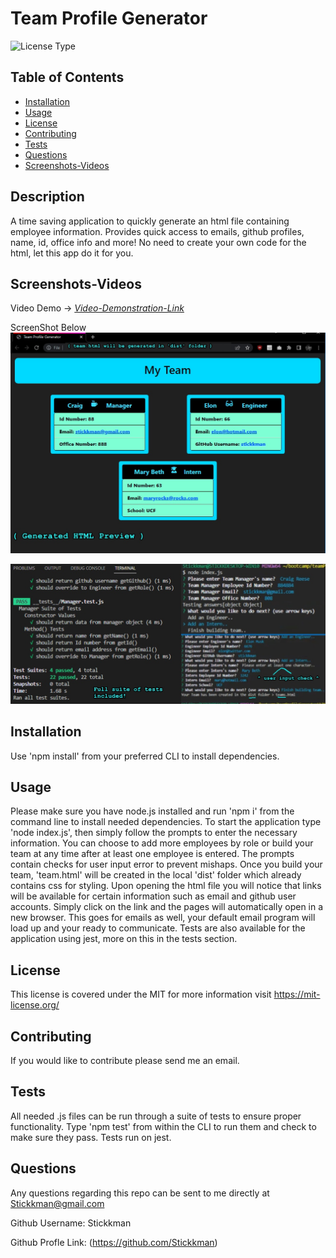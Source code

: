 # Team Profile Generator

![License Type](https://shields.io/badge/license-MIT-blue)
## Table of Contents
* [Installation](#installation)
* [Usage](#usage)
* [License](#license)
* [Contributing](#contributing)
* [Tests](#tests)
* [Questions](#questions)
* [Screenshots-Videos](#screenshots-videos)
## Description
A time saving application to quickly generate an html file containing employee information.  Provides quick
access to emails, github profiles, name, id, office info and more!  No need to create your own code for the html,
let this app do it for you.
## Screenshots-Videos
Video Demo -> [*Video-Demonstration-Link*](https://drive.google.com/file/d/1Ln3YO1_nviYoa8mp5oKaUWbExuKC3d6Z/view)

ScreenShot Below
![Application Demo Screenshot1](https://github.com/Stickkman/teamProfileGenerator10/blob/main/Main/screenshots/screenshot02.jpg?raw=true)

![Application Demo Screenshot2](https://github.com/Stickkman/teamProfileGenerator10/blob/main/Main/screenshots/screenshot03.jpg?raw=true)
## Installation
Use 'npm install' from your preferred CLI to install dependencies. 
## Usage
Please make sure you have node.js installed and run 'npm i' from the command line to install needed dependencies.
To start the application type 'node index.js', then simply follow the prompts to enter the necessary information.
You can choose to add more employees by role or build your team at any time after at least one employee is entered.
The prompts contain checks for user input error to prevent mishaps. Once you build your team, 'team.html' will be 
created in the local 'dist' folder which already contains css for styling.  Upon opening the html file you will 
notice that links will be available for certain information such as email and github user accounts.  Simply
click on the link and the pages will automatically open in a new browser.  This goes for emails as well, your
default email program will load up and your ready to communicate. Tests are also available for the application
using jest, more on this in the tests section. 
## License
This license is covered under the MIT
 for more information visit https://mit-license.org/
## Contributing
If you would like to contribute please send me an email.
## Tests
All needed .js files can be run through a suite of tests to ensure proper functionality.
Type 'npm test' from within the CLI to run them and check to make sure they pass.
Tests run on jest.
## Questions
Any questions regarding this repo can be sent to me directly at Stickkman@gmail.com

Github Username: Stickkman

Github Profle Link: (https://github.com/Stickkman)


